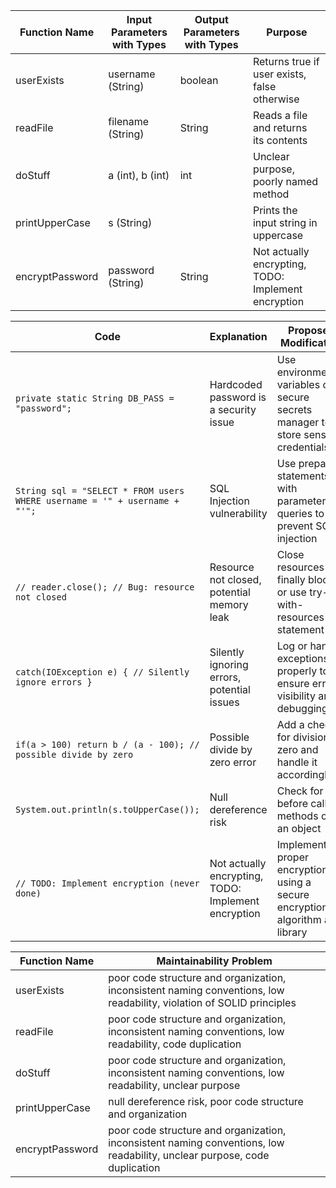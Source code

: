 | Function Name | Input Parameters with Types | Output Parameters with Types | Purpose |
| --- | --- | --- | --- |
| userExists | username (String) | boolean | Returns true if user exists, false otherwise |
| readFile | filename (String) | String | Reads a file and returns its contents |
| doStuff | a (int), b (int) | int | Unclear purpose, poorly named method |
| printUpperCase | s (String) |  | Prints the input string in uppercase |
| encryptPassword | password (String) | String | Not actually encrypting, TODO: Implement encryption |

| Code | Explanation | Proposed Modification |
| --- | --- | --- |
| `private static String DB_PASS = "password";` | Hardcoded password is a security issue | Use environment variables or a secure secrets manager to store sensitive credentials |
| `String sql = "SELECT * FROM users WHERE username = '" + username + "'";` | SQL Injection vulnerability | Use prepared statements with parameterized queries to prevent SQL injection |
| `// reader.close(); // Bug: resource not closed` | Resource not closed, potential memory leak | Close resources in a finally block or use try-with-resources statement |
| `catch(IOException e) { // Silently ignore errors }` | Silently ignoring errors, potential issues | Log or handle exceptions properly to ensure error visibility and debugging |
| `if(a > 100) return b / (a - 100); // possible divide by zero` | Possible divide by zero error | Add a check for division by zero and handle it accordingly |
| `System.out.println(s.toUpperCase());` | Null dereference risk | Check for null before calling methods on an object |
| `// TODO: Implement encryption (never done)` | Not actually encrypting, TODO: Implement encryption | Implement proper encryption using a secure encryption algorithm and library |

| Function Name | Maintainability Problem |
| --- | --- |
| userExists | poor code structure and organization, inconsistent naming conventions, low readability, violation of SOLID principles |
| readFile | poor code structure and organization, inconsistent naming conventions, low readability, code duplication |
| doStuff | poor code structure and organization, inconsistent naming conventions, low readability, unclear purpose |
| printUpperCase | null dereference risk, poor code structure and organization |
| encryptPassword | poor code structure and organization, inconsistent naming conventions, low readability, unclear purpose, code duplication |